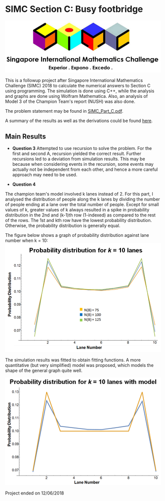 # SIMC Section C: Busy footbridge

![SIMC Logo](simc_logo.png)

This is a followup project after Singapore International Mathematics Challenge (SIMC) 2018 to calculate the numerical answers to Section C using programming.
The simulation is done using C++, while the analysis and graphs are done using Wolfram Mathematica.
Also, an analysis of Model 3 of the Champion Team's report (NUSH) was also done.

The problem statement may be found in [SIMC_Part_C.pdf](https://github.com/jianzhi-1/simc_c/blob/master/SIMC_Part_C.pdf).

A summary of the results as well as the derivations could be found [here](https://github.com/jianzhi-1/simc_c/blob/master/SIMC%20Part%20C%20Solution.pdf).

## Main Results

- **Question 3**
Attempted to use recursion to solve the problem. For the first and second A, recursion yielded the correct result. 
Further recursions led to a deviation from simulation results. This may be because when considering events in the recursion, some events 
may actually not be independent from each other, and hence a more careful approach may need to be used.

- **Question 4**

The champion team's model involved k lanes instead of 2. For this part, I analysed the distribution of people along the k lanes 
by dividing the number of people ending at a lane over the total number of people. Except for small values of k, greater values 
of k always resulted in a spike in probability distribution in the 2nd and (k-1)th row (1-indexed) as compared to the rest of the rows. 
The 1st and kth row have the lowest probability distribution. Otherwise, the probability distribution is generally equal.

The figure below shows a graph of probability distribution against lane number when k = 10:
![Probability Distribution for k = 10](analysis/k10graphdiffB.png)

The simulation results was fitted to obtain fitting functions. A more quantitative (but very simplified) model was proposed, which models the 
shape of the general graph quite well.

![Simulation results with Model](analysis/klanedistwithmodel.png)

Project ended on 12/06/2018